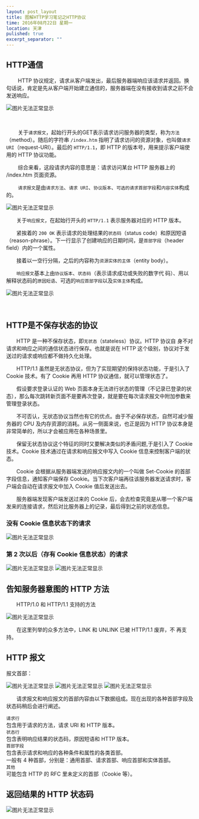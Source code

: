 ```yaml
---
layout: post_layout
title: 图解HTTP学习笔记之HTTP协议
time: 2016年08月22日 星期一
location: 天津
pulished: true
excerpt_separator: ""
---
```


## HTTP通信

&#160; &#160; &#160; &#160; HTTP 协议规定，请求从客户端发出，最后服务器端响应该请求并返回。换句话说，肯定是先从客户端开始建立通信的，服务器端在没有接收到请求之前不会发送响应。

<img src="/assets/img/HTTP_Learning/http01.png" alt="图片无法正常显示">

&#160;

&#160; &#160; &#160; &#160; 关于`请求报文`，起始行开头的GET表示请求访问服务器的类型，称为`方法`（method）。随后的字符串 `/index.htm` 指明了请求访问的资源对象，也叫做`请求 URI`（request-URI）。最后的 `HTTP/1.1`，即 HTTP 的版本号，用来提示客户端使用的 HTTP 协议功能。


&#160; &#160; &#160; &#160; 综合来看，这段请求内容的意思是：请求访问某台 HTTP 服务器上的
/index.htm 页面资源。


&#160; &#160; &#160; &#160; `请求报文`是由`请求方法`、`请求 URI`、`协议版本`、`可选的请求首部字段`和`内容实体`构成的。

<img src="/assets/img/HTTP_Learning/http02.png" alt="图片无法正常显示">

&#160; &#160; &#160; &#160;关于`响应报文`，在起始行开头的 `HTTP/1.1` 表示服务器对应的 HTTP 版本。

&#160; &#160; &#160; &#160;紧挨着的 `200 OK` 表示请求的处理结果的`状态码`（status code）和原因短语（reason-phrase）。下一行显示了创建响应的日期时间，是`首部字段`（header field）内的一个属性。

&#160; &#160; &#160; &#160;接着以一空行分隔，之后的内容称为`资源实体的主体`（entity
body）。

&#160; &#160; &#160; &#160;`响应报文`基本上由`协议版本`、`状态码`（表示请求成功或失败的数字代
码）、用以解释状态码的`原因短语`、可选的`响应首部字段`以及`实体主体`构成。

<img src="/assets/img/HTTP_Learning/http03.png" alt="图片无法正常显示">

&#160; 

## HTTP是不保存状态的协议

&#160; &#160; &#160; &#160;HTTP 是一种不保存状态，即`无状态`（stateless）协议。HTTP 协议自
身不对请求和响应之间的通信状态进行保存。也就是说在 HTTP 这个级别，协议对于发送过的请求或响应都不做持久化处理。

&#160; &#160; &#160; &#160;HTTP/1.1 虽然是无状态协议，但为了实现期望的保持状态功能，于是引入了 Cookie 技术。有了 Cookie 再用 HTTP 协议通信，就可以管理状态了。

&#160; &#160; &#160; &#160;假设要求登录认证的 Web 页面本身无法进行状态的管理（不记录已登录的状态），那么每次跳转新页面不是要再次登录，就是要在每次请求报文中附加参数来管理登录状态。

&#160; &#160; &#160; &#160;不可否认，无状态协议当然也有它的优点。由于不必保存状态，自然可减少服务器的 CPU 及内存资源的消耗。从另一侧面来说，也正是因为 HTTP 协议本身是非常简单的，所以才会被应用在各种场景里。

&#160; &#160; &#160; &#160;保留无状态协议这个特征的同时又要解决类似的矛盾问题,于是引入了 Cookie 技术。Cookie 技术通过在请求和响应报文中写入 Cookie 信息来控制客户端的状态。

&#160; &#160; &#160; &#160;Cookie 会根据从服务器端发送的响应报文内的一个叫做 Set-Cookie 的首部字段信息，通知客户端保存 Cookie。当下次客户端再往该服务器发送请求时，客户端会自动在请求报文中加入 Cookie 值后发送出去。

&#160; &#160; &#160; &#160;服务器端发现客户端发送过来的 Cookie 后，会去检查究竟是从哪一个客户端发来的连接请求，然后对比服务器上的记录，最后得到之前的状态信息。

### 没有 Cookie 信息状态下的请求

<img src="/assets/img/HTTP_Learning/http04.png" alt="图片无法正常显示">

### 第 2 次以后（存有 Cookie 信息状态）的请求

<img src="/assets/img/HTTP_Learning/http05.png" alt="图片无法正常显示">

<img src="/assets/img/HTTP_Learning/http06.png" alt="图片无法正常显示">


## 告知服务器意图的 HTTP 方法

&#160; &#160; &#160; &#160;HTTP/1.0 和 HTTP/1.1 支持的方法

<img src="/assets/img/HTTP_Learning/http07.png" alt="图片无法正常显示">

&#160; &#160; &#160; &#160;在这里列举的众多方法中，LINK 和 UNLINK 已被 HTTP/1.1 废弃，不
再支持。

## HTTP 报文

报文首部：

<img src="/assets/img/HTTP_Learning/http08.png" alt="图片无法正常显示">

<img src="/assets/img/HTTP_Learning/http09.png" alt="图片无法正常显示">

<img src="/assets/img/HTTP_Learning/http10.png" alt="图片无法正常显示">

&#160; &#160; &#160; &#160;请求报文和响应报文的首部内容由以下数据组成。现在出现的各种首部字段及状态码稍后会进行阐述。


`请求行`    
包含用于请求的方法，请求 URI 和 HTTP 版本。  
`状态行`  
包含表明响应结果的状态码，原因短语和 HTTP 版本。   
`首部字段`  
包含表示请求和响应的各种条件和属性的各类首部。   
一般有 4 种首部，分别是：通用首部、请求首部、响应首部和实体首部。    
`其他`   
可能包含 HTTP 的 RFC 里未定义的首部（Cookie 等）。    


## 返回结果的 HTTP 状态码

<img src="/assets/img/HTTP_Learning/http11.png" alt="图片无法正常显示">


